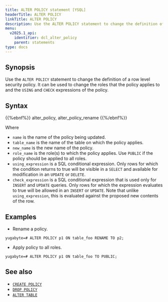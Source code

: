 ```yaml
---
title: ALTER POLICY statement [YSQL]
headerTitle: ALTER POLICY
linkTitle: ALTER POLICY
description: Use the ALTER POLICY statement to change the definition of a row level security policy.
menu:
  v2025.1_api:
    identifier: dcl_alter_policy
    parent: statements
type: docs
---
```


## Synopsis

Use  the `ALTER POLICY` statement to change the definition of a row level security policy. It can be used to
change the roles that the policy applies to and the `USING` and `CHECK` expressions of the policy.

## Syntax

{{%ebnf%}}
  alter_policy,
  alter_policy_rename
{{%/ebnf%}}

Where

- `name` is the name of the policy being updated.
- `table_name` is the name of the table on which the policy applies.
- `new_name` is the new name of the policy.
- `role_name` is the role(s) to which the policy applies. Use `PUBLIC` if the policy should be
  applied to all roles.
- `using_expression` is a SQL conditional expression. Only rows for which the condition returns to
  true will be visible in a `SELECT` and available for modification in an `UPDATE` or `DELETE`.
- `check_expression` is a SQL conditional expression that is used only for `INSERT` and `UPDATE`
  queries. Only rows for which the expression evaluates to true will be allowed in an `INSERT` or
  `UPDATE`. Note that unlike `using_expression`, this is evaluated against the proposed new contents
  of the row.

## Examples

- Rename a policy.

```plpgsql
yugabyte=# ALTER POLICY p1 ON table_foo RENAME TO p2;
```

- Apply policy to all roles.

```plpgsql
yugabyte=# ALTER POLICY p1 ON table_foo TO PUBLIC;
```

## See also

- [`CREATE POLICY`](../dcl_create_policy)
- [`DROP POLICY`](../dcl_drop_policy)
- [`ALTER TABLE`](../ddl_alter_table)

